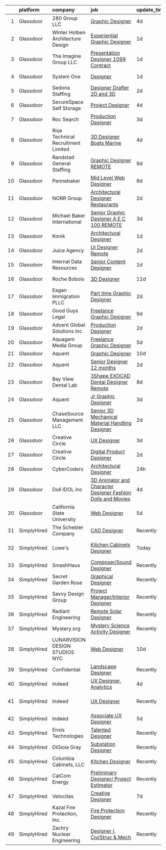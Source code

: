 

|    | platform    | company                             | job                                                                                                                                                                                                                                                                                                                                                                                                                                                                                                                                                                                                                                                                                                                                                                                                                                                                                                                                                                                                                                                                                                                                                                                                                                                                                                                                                                               | update_time   | location                      |
|---:|:------------|:------------------------------------|:----------------------------------------------------------------------------------------------------------------------------------------------------------------------------------------------------------------------------------------------------------------------------------------------------------------------------------------------------------------------------------------------------------------------------------------------------------------------------------------------------------------------------------------------------------------------------------------------------------------------------------------------------------------------------------------------------------------------------------------------------------------------------------------------------------------------------------------------------------------------------------------------------------------------------------------------------------------------------------------------------------------------------------------------------------------------------------------------------------------------------------------------------------------------------------------------------------------------------------------------------------------------------------------------------------------------------------------------------------------------------------|:--------------|:------------------------------|
|  1 | Glassdoor   | 280 Group LLC                       | [Graphic Designer](https://www.glassdoor.com/partner/jobListing.htm?pos=105&ao=1110586&s=58&guid=000001820aef0fd8898a2882330e5ad2&src=GD_JOB_AD&t=SR&vt=w&ea=1&cs=1_6be49345&cb=1658040816061&jobListingId=1008000486432&cpc=AC285F3A3ECA6BB0&jrtk=3-0-1g85eu40qkcmk801-1g85eu41eg2ck800-8e0ca34653e8e05b--6NYlbfkN0A96WIVUs5SSd1e5sdPWOjBiMJz3fk-GTbl_X95fEr7N7_O7gG7yYqATSY5E6jF4LOAu-d1G5vqmQK5-aVG4tOej9c_eEuMuqH8C1GeeNW2KtJSJ31b6MoFFw5KM710vWFGSjvXW7I3OG-OwT4mnPnLIfvWCjlnumDR2ayBGhUSESBLxX0cWl5Bz0cpK3t8G0XFMSshD8f1xshCSFT_GKDkbgjUNvapRAsfNl3wu0_XSHrsFRzciD1Rg5sBAtYw1Jaj5Og2HMFFyAtQIX1T410uNzQnw1U2NWqiCr2CWD-9tlnHPxdaOV-bV4WcLzEBmLXZesC0qKenqlyjUdrB67Ql-pVEG98PTk9jCTshY3hJ6tsZh2TwGCHwEqs299XpUMjIC6-TFhftqLzO8U4hqgtjwRX_fY45bscfas22HHOKUsjWlXBi8yjg9Wx0DTVyies_LUwD8IvOIt8n6jscnsNz4Hn0HMPUJqvfRNO7c6m5QJc8EMtF-uOM)                                                                                                                                                                                                                                                                                                                                                                                                                                                                                                                                       | 4d            | Remote                        |
|  2 | Glassdoor   | Winter Holben Architecture   Design | [Experiential Graphic Designer](https://www.glassdoor.com/partner/jobListing.htm?pos=110&ao=1110586&s=58&guid=000001820aef0fd8898a2882330e5ad2&src=GD_JOB_AD&t=SR&vt=w&ea=1&cs=1_ae4dc1b0&cb=1658040816062&jobListingId=1008007939737&cpc=F4EED0218A761C36&jrtk=3-0-1g85eu40qkcmk801-1g85eu41eg2ck800-7533a7de50abdb8d--6NYlbfkN0D9WMuHyiUFRAVMw1vLb9mgfRMEuOrfRtKWHTw0J5TN7iSKJUY5pXAqhTZVih5QvTBCVu0gudC-AyRxMoVKMBCKILS4UVqwaUvznjP7OZ-xIqYT1P5laE94P7I490BgUA4ShgKyP-N1lvatgl1PBSlcSFxr57yeaBThktCu2K62TgU-b0K39lsgXeVKdPgHe4nkFOGR9DCqVUDGW9PU2WJVKgGV3HGDR_k2yMB0AbGMJ_L52-E0aOnlQOVGUXwVuVJvisWHAv6smlThropqx6Q9HQBIfzSZYP-D7VE60c9rcVRhk7sALLD_5w0EJf8mUHo0vdjBplkTrotPfZyvZQrBZnVxDJ2NN6SCjbkrVLyhVKk9pFMpKKM-pWZSDUI3RMdNQL-iZnVsmWJHt1wMps90IdY6ayLyYDTf-Xm9CmI5OdzndzwNhalYv9T201APIqm58btjqrZX_0Jjv865j_XfptiINshIumhTbo3WkZPgXnHr8XXiKUp75Umnzvq1IBQ%3D)                                                                                                                                                                                                                                                                                                                                                                                                                                                                                                            | 1d            | Kittery, ME                   |
|  3 | Glassdoor   | The Imagine Group  LLC              | [Presentation Designer   1099 Contract](https://www.glassdoor.com/partner/jobListing.htm?pos=127&ao=1136043&s=58&guid=000001820aef0fd8898a2882330e5ad2&src=GD_JOB_AD&t=SR&vt=w&cs=1_50e2ad0f&cb=1658040816067&jobListingId=1008008476674&jrtk=3-0-1g85eu40qkcmk801-1g85eu41eg2ck800-0737340b6d7a1384-)                                                                                                                                                                                                                                                                                                                                                                                                                                                                                                                                                                                                                                                                                                                                                                                                                                                                                                                                                                                                                                                                            | 1d            | Shakopee, MN                  |
|  4 | Glassdoor   | System One                          | [Designer](https://www.glassdoor.com/partner/jobListing.htm?pos=118&ao=1110586&s=58&guid=000001820aef0fd8898a2882330e5ad2&src=GD_JOB_AD&t=SR&vt=w&cs=1_4e43bd81&cb=1658040816064&jobListingId=1008009026649&cpc=0C139D4CAD5A6DB2&jrtk=3-0-1g85eu40qkcmk801-1g85eu41eg2ck800-b14ed12d61d5539b--6NYlbfkN0AXtvPDqDev6liskt-h_3vAUEMM26GmMOlWYCAn-kvNiXycd5WmzglIHi5nf_bG_WvzVqywqQR2CMi6nJe_aiElRkT6R1Q-nbyfjXVMQHu-WD26QuwD4ZnILRyCz8pK7qae2SIbuvoz5j7uk1dSkplD1cxom-4sf7-scrdnIzjDw_JPmURVaJ-NNR8gQU_WfTdsrPLKzcLx7EpggFQxrfufo8dr-F6zAoW-9Hx3Z2I7z5JUPcVxGuMgmWTF_jRW3BjM4iwdp6f13jOUgXN0LhOicc1QMdwmTfKUoyQsuBUAeWtCoptzsc2FjFDerRe_0U8PBACtHec6LblrUBOL-J4ytoqmMo2RVoJuz_cxeSVF8O8Z6tD6BKZlVDx6zssVM4hx0Ka3xApjB_A_fVpOuk7vfr5jRdNIRrVZO7xQJ3QeupVsEyeU6KiVUzvX-xtSD21UUBCxdU4JdyxPnIj3Lg1-4LYH5PW3es1VbBv4BPLPA46jcJOre1whOCnb00gBgIz6m5UIZBHvIBfog7yrvr5hvD-VvRaT0S7tmXEXLIUvOEzGXFNbgpVv)                                                                                                                                                                                                                                                                                                                                                                                                                                                                                    | 1d            | Maplewood, MN                 |
|  5 | Glassdoor   | Sedona Staffing                     | [Designer   Drafter   2D and 3D](https://www.glassdoor.com/partner/jobListing.htm?pos=112&ao=1110586&s=58&guid=000001820aef0fd8898a2882330e5ad2&src=GD_JOB_AD&t=SR&vt=w&cs=1_01470898&cb=1658040816062&jobListingId=1008005916560&cpc=9FE5D8D7282D4400&jrtk=3-0-1g85eu40qkcmk801-1g85eu41eg2ck800-54d020e5bdaa0b7a--6NYlbfkN0CTRLmfzwekP9kdn8MCpub2J-dAlmPPu-YzMlOQ6GyTqK4pYVBM3iZCLV_ZmCSmnvUKPiUWlFsvIT2hr9bjHGwYGRI07z0OPLonYaFTuXWoDlieh5ey4fqFEMk8I93Hj4hFJwb4pWhco9VrIsmgVcqQ-DQFcqvmKccRD7UZ_Wbs1Rc9nQJ6bK0iKWUaSVB32zymiK4kY4o9URuTb6RkaJag3MGzgmgG7JkEZcaJ1k4xK3k9e3bEQvDxt7b1CmpjxlbEcpZQHHHsgZZcRoOr00ixRinNVW2ieouhYgvMcsQfOm5WVneiJO5LflQaU9I1Reuq2n0NyVxsa6EiJfHwpoTtiLqZ9vWe17plEnOf5Wc7olKK-L7iGZqaAkDLoWYJcsC1bTZXyLTX0aYBpvIoOrfHM4IYc5kB3kp4TyDh1ptsHnAIGTJbRSRpon5EoPshjkodNy00jsajWepxwSbuuipMJFZag-UBwjp5zcy-CuneC22bIyutaHgr9xftyHAhxrCaTULst_4eMy4sSL-Z0vtGd5-cdSpibZP1bE4TYlRCX6Xy3ijvVNDdEpLm-LuFuNql90-e9a_62l9H_tFYEWp2)                                                                                                                                                                                                                                                                                                                                                                                                                              | 2d            | Dyersville, IA                |
|  6 | Glassdoor   | SecureSpace Self Storage            | [Project Designer](https://www.glassdoor.com/partner/jobListing.htm?pos=103&ao=1110586&s=58&guid=000001820aef0fd8898a2882330e5ad2&src=GD_JOB_AD&t=SR&vt=w&ea=1&cs=1_1344be11&cb=1658040816061&jobListingId=1008001247349&cpc=7E331B339EFC28D0&jrtk=3-0-1g85eu40qkcmk801-1g85eu41eg2ck800-b4706c3a706b925e--6NYlbfkN0CbSjGqvEM5GUL70PexnlNQ2c1fa7HJH8c8uFYAHz9A48cADa4ZixhnKPp8Q4tPlabky1i0_F5wDPrYgvrRKy9ExwYu9solxeeSTx_-tSpbzGufW3rdtG6AMN79z4TFkfrRoRSHMQCGGY9VNg7FOs0WHFgGIY6pDzSNQOzyw8tpWCYIY526cXi5njCj5cezB5WuvUMLhVKRt3IOcxVKLNIXs8kwquR6Z27mVvWLvw_rli76Hx6l67D9HwIk0UxQPLyWg_rmO15OljDjA4Z676YJAubrgS-V4u3p-bodvvVMZgbObsmwD9Shfo-6Ccs5LLyG45LSP8XNLl10QY1aFHkcJZZGklaHm-fMly4UJ-xr0s3JLOwGOKd60-eIv0y7ozGeNsWZTiD2gDNd-2DjpON83IrPVDCiSQ2v48KHrAJDoF1xc615eMIUp1MQZxU1sshS60zZNxTFt-sV31bfY2bb5Hk5KIv16P8%3D)                                                                                                                                                                                                                                                                                                                                                                                                                                                                                                                                                         | 4d            | Remote                        |
|  7 | Glassdoor   | Roc Search                          | [Production Designer](https://www.glassdoor.com/partner/jobListing.htm?pos=115&ao=1110586&s=58&guid=000001820aef0fd8898a2882330e5ad2&src=GD_JOB_AD&t=SR&vt=w&ea=1&cs=1_7b60c81d&cb=1658040816064&jobListingId=1008002873267&cpc=AC285F3A3ECA6BB0&jrtk=3-0-1g85eu40qkcmk801-1g85eu41eg2ck800-addaca8772c6d40c--6NYlbfkN0CMHfdvImXyhvk82aHanYmk_omNMXOkHedsHncAw9pogZQ8McdVG3ZgtV6D129IFYhfTL7yuxeJosBcH9muJWk9YjK52T1y8O0szOu9vTCKpmDjplYXk-IMpyXv9A-aKX-ksh4eAFC-aE-SiQhh8OCuPLec8bbQAg5TTcVH-hdjBv8d1fndIoosveEmcE8050DNYgo8E6A_D5YyTyeK_EmjM4_pHgPChlwLMkOIZV3R2iZRAjS0c3a-gKDUstPxC6SR1imtWaNHDqUpusIRVxoLh4LeRmGHt6FGtky8EacgnOet0_sqX5riFNqAbmzMk3eKx9bF8r1I41mf50PzHpv51dVrHEDg7qp6KVmnqv8fSkVgTbfECr-TQrfwJF3Ze7STafBo1DbMjgguyAf3G2kll-JDkynLsb0IUyLhe0bzwn1wuVOqL8oiTKTFG-4a_csK8Boj9lyd7vKkGayPywrIsjd3Dj4Vr_Ii8EdDkTfByPcUzpKzs6Sq8paLgdYoeblBmJAH6siV-Q%3D%3D)                                                                                                                                                                                                                                                                                                                                                                                                                                                                                                        | 3d            | Remote                        |
|  8 | Glassdoor   | Rise Technical Recruitment Limited  | [3D Designer  Boats   Marine ](https://www.glassdoor.com/partner/jobListing.htm?pos=114&ao=1110586&s=58&guid=000001820aef0fd8898a2882330e5ad2&src=GD_JOB_AD&t=SR&vt=w&ea=1&cs=1_1e8c814a&cb=1658040816063&jobListingId=1008000115928&cpc=334ABAF5D42DC775&jrtk=3-0-1g85eu40qkcmk801-1g85eu41eg2ck800-cab4beabd3bfd307--6NYlbfkN0BlIR6L0eizDKDqkzeZRfLume_DxC2-xIBuckbPXhGlgbPuGIQFFKUsMXwj8tcMjhGo-rRhYo0sbEYpR3S8NfZcTr5dmVP_6UhPtnnYrh1zUezU6BOKz0Nrc81QrCZp-zW8S3MRe2MxA6WHuBGLeX9jClSyoh4qnk2gvK51ntMxyTURTOIuPHHIbXF4S_0hjyMZTI3p8eVpwM8mqKfCnVZYDxoM60i4tZ2TWqdJt_zQ-k-4U9fuGPuCag0ZRg2spqTEzC0sRA1rbaaSmQjNTNdd9uUBTriflNo8v7SVuHxH3tEpyZEkHHme95aMOstkEsHFe53-1VPf7kPfGsJzSWmalaLvFLWuApD50o7m8hS_9P1fT4E4es2mQzHnO4yydHyAWYdUR-R6DEJtXaI8wpJeKfaQFn8q3rT7KPFvRduHl0ZylHeEp_JN959j5U22jqUN6rMOgxa0E02bEh9-DLhFRATCAgoJe4rVecbsy10A7jNn0ux2ofiLCY2EB5LUd-FXe7drZQkXLWxVjL4lcqXZFvf_i9szZVSH7PBu2Lumyy1S2hJzHZw8Jkywl6bxgX8%3D)                                                                                                                                                                                                                                                                                                                                                                                                                                             | 4d            | Clearwater, FL                |
|  9 | Glassdoor   | Randstad General Staffing           | [Graphic Designer   REMOTE](https://www.glassdoor.com/partner/jobListing.htm?pos=113&ao=1110586&s=58&guid=000001820aef0fd8898a2882330e5ad2&src=GD_JOB_AD&t=SR&vt=w&ea=1&cs=1_9a7bef98&cb=1658040816063&jobListingId=1007990726948&cpc=8795CF9063CD573D&jrtk=3-0-1g85eu40qkcmk801-1g85eu41eg2ck800-4705afaf81c910a4--6NYlbfkN0BP0SNj5t90jkfF5SbRhYc-YYyKnIlIACqwosTKYtJiUOPFcGVraBBNH3PqNVaKMlOuVmRJWKrrq4EM2jRhWlKfZxM8eXEywoHlN3U-M2UVWO94To79VdvpioeFj0KoewcVhePBU7vspZEM1G4UbOHc7zykI3Y0lskQjYjoXHr1-1fzniQvjeCbocNWq5LjqS4tY1aN67o-OQmgZYHPNXoHXsloNWZEacIzCKR3ET4T5epVnh4kXjvcu_MNL3FU15HfS1Qt-ULBM1frtmTGW8GjOD2Fu4Bd1dnl0y4gybXptM59Yn6QmCfpOwqPiUgTyL1GieCdT9Gy4tO5tbsoL99VxMsc1FG5XTd0oaraFb58vHtbYqxroBGBJN6xqs3HqYqghZKFYVaIl9BNgm_f1SDaWFBb2zB5sVMywOl_5SKf876p7PSt7yRHVCf7L5Gj6lnCRwlBb7yOgc5TnwLcVKDtnkcRbDiqHgN7QUslEFx9SsHYUtztt2BMolj5cAV5ShCuHAmWmuh9K1z-_v8Ys_pFEKBd8kGqB3n7_C07yEY8bNBi71zQYu5e0IBBbi6X2gnbg3jiyApyCg1rIWfnOLkysbQs_rHHdi78x7-6AYbCQruE9CgIwx5dWUy5BoxFlksIaT10Qp7o3ScoNxuHHSoA)                                                                                                                                                                                                                                                                                                                                                              | 9d            | Remote                        |
| 10 | Glassdoor   | Pennebaker                          | [Mid Level Web Designer](https://www.glassdoor.com/partner/jobListing.htm?pos=111&ao=1110586&s=58&guid=000001820aef0fd8898a2882330e5ad2&src=GD_JOB_AD&t=SR&vt=w&ea=1&cs=1_5df5e69e&cb=1658040816062&jobListingId=1007992914380&cpc=F41FEAB56D215062&jrtk=3-0-1g85eu40qkcmk801-1g85eu41eg2ck800-09f7b357db24a266--6NYlbfkN0BqUN6ztqptJ5eG394UO-ZfSRZGZkbpPm3u73UixmBvBI1Y1JxWCCSi4WD6T2NB-2gugfCPeo8ZQOUqAEtz66ZCnIC6U5F0XJKr1Jox5VrclONP9b6iMFBTOy58yKslxi4PmsPGdNOFX2yyjFl7ZGxSjiZNk-UbmLbgopj7iYK_0fPO0KhQH2T9X9_seLYZZxQrzYfzNOU1p2WJsomBjuk0sElOyCxlIF_8eIp30of4wWG8LVDZYphozWJld0Sgj2I2RTPQfm8g22ZDcRww7E12SHRyUIq59pmlxs7BxrMb3cFOmsH__IDZzPwfX8gx4hzw-JSww-joyfqy-qkOSVOGZa6YTWoV1P9v9ulkmLR77jmeohNhBOp8IpnvdKXylaxDiXZqMdxaqLuBaA3H5x3MQWMHFL09G08Refe7oxsA1lG7cUCo6M88tncmoeINUydmEuuk5v7WcnH3zBdqYnvgiy_8IoSUhVwQREzZqMnjQqME2UrCysJN)                                                                                                                                                                                                                                                                                                                                                                                                                                                                                                                                 | 8d            | Remote                        |
| 11 | Glassdoor   | NORR Group                          | [Architectural Designer  Restaurants](https://www.glassdoor.com/partner/jobListing.htm?pos=128&ao=1136043&s=58&guid=000001820aef0fd8898a2882330e5ad2&src=GD_JOB_AD&t=SR&vt=w&cs=1_c969b3fb&cb=1658040816067&jobListingId=1008005985580&jrtk=3-0-1g85eu40qkcmk801-1g85eu41eg2ck800-a6b25d5f2f67e1da-)                                                                                                                                                                                                                                                                                                                                                                                                                                                                                                                                                                                                                                                                                                                                                                                                                                                                                                                                                                                                                                                                              | 2d            | Sacramento, CA                |
| 12 | Glassdoor   | Michael Baker International         | [Senior Graphic Designer   A E C   100  REMOTE](https://www.glassdoor.com/partner/jobListing.htm?pos=106&ao=1110586&s=58&guid=000001820aef0fd8898a2882330e5ad2&src=GD_JOB_AD&t=SR&vt=w&cs=1_3476d486&cb=1658040816061&jobListingId=1008003647290&cpc=42BEC95245890617&jrtk=3-0-1g85eu40qkcmk801-1g85eu41eg2ck800-fe1c8db2364e4908--6NYlbfkN0Bw6-PCJRpRXGAWvRKjRGO12LLkIPLF8Mel29qcmNmjc051Zg1Fu4MVlztxQQQgvSO0mu882ydATROMRq3nK6p594UDNxCN2h3MVWR62BZ1eKVqsk8te5xY6a_fqJprPSnWNCe80mmwmlxLAE5fLxpkG5L1f4qFXUWS4f86M4Q0ppngv7HD5Gst7BJL6zZkGmyrJ5FB-8-0auEcSQ9a4VotDSLz8oEKzYEQAn_utDlS3kYZImom6bSDLGRa4lxUztRykyIOfIqg2jBnoHMoHz22ksZxU-jRfZjbdMoj1gNgc2h1uJryp42IW4wS3q3m6izYW4ncvw4vcdtz1hbj3aXWoNqIkWpXtJF9pg7ja1VUC3dUDFex7Q6T20MtCmgt85nLdztNpoVv0jGvjr0uslqq4es3KCKcuXaSJOrRwENmOHi57bR2BhfmYaARqIUkV_gHrhIVWGUy3xuijR8lvh68bjq-oz3PFUTrHiKl88UD5veRkU-ezTj7P8iGS_PSKb1ooFWZs_XMZ84-Ad7nnCHU)                                                                                                                                                                                                                                                                                                                                                                                                                                                                               | 3d            | Los Angeles, CA               |
| 13 | Glassdoor   | Konik                               | [Architectural Designer](https://www.glassdoor.com/partner/jobListing.htm?pos=124&ao=1110586&s=58&guid=000001820aef0fd8898a2882330e5ad2&src=GD_JOB_AD&t=SR&vt=w&ea=1&cs=1_25ff4304&cb=1658040816066&jobListingId=1008008236120&cpc=2CAED5C921A5F994&jrtk=3-0-1g85eu40qkcmk801-1g85eu41eg2ck800-a173e67e03800514--6NYlbfkN0CtRfEJbO62b4JqOzanzcWMJBR1JzRWelxfWGz6I4RrBA55rxasR6fCzVkfnnB0sQ4l_9azD0Cg6drEav0fsKTeM61WR8X19fLgF31U4zLNCl_z3v7ByEs9sHhLNd8m5vrb3LKm352sV1Nw522YOJFFneQVOYZojrnNkSkE_9PxdHmvPPUUHUnzv8GpYvqFT-DBw8Auc5TzMLoOzloRZ0AwFgqdqzcv53R7syEwLxddWsrlK218T1PUlpEMpeUErJSLRxV4d-UbU2jS-iaYlki6Sqd3c60GzaWfs1qgbft4OSoYw04S2NuES9y5SjBYOlchsRq2GtRCzgv8R34XKD_9AGgaeip-lsT-eW746i_PnZb53lOtS3GK1CJwJHV-7Wfze_9l319ouBnc9xK0jjEV_99p38PtjPLv6SgZ2B-QcRYIgPfwXJY53PfrSKAV02aJy7N5ZNkyyZNgEle82RMznoWECmLUi1O-3Kmfnx9GK16Erc3sV0U2YqUJ4_OwHGxKWmBkWw_-YA%3D%3D)                                                                                                                                                                                                                                                                                                                                                                                                                                                                                                     | 1d            | North Dakota                  |
| 14 | Glassdoor   | Juice Agency                        | [UI Designer  Remote ](https://www.glassdoor.com/partner/jobListing.htm?pos=107&ao=1110586&s=58&guid=000001820aef0fd8898a2882330e5ad2&src=GD_JOB_AD&t=SR&vt=w&ea=1&cs=1_4f085b46&cb=1658040816061&jobListingId=1008005349559&cpc=DE56C24FF6DEC286&jrtk=3-0-1g85eu40qkcmk801-1g85eu41eg2ck800-7fe4c4bc096c8068--6NYlbfkN0ACTeRvGRFS6hadW-07x_K1RnsIE8OdH4tufuZ5eRAiXj0gAa_UNCxgUomd7BU8vAqE3YvcpxGmIkIAVpJw762BlOz7dzh12BOEKotEZ373OAHCaCXDWB_D7m_wl8O5Qj99nng_9-Gu7e806nxAFOalAADCn86xR_7rm7xjbnTk_ldX-ZZVRv8JudgOoVD4KvyUpCeHcRWOfCYHC7_cE3BkoDlm6NhLFXiy-lwGYrdsdPk1hEpl01mo7y6pP3BK2HJn7xGPBbwbdgZet-tRmi_DiP4EB0m-6hczKibcD8cqz_EvnG68kgRerMlbhrjjKobnEhQeELEn1fBIe6e_gqAxiG_91kjPg1od-FqlvgpqrI2IfascWuZsNulj2CMB9V9PbcRPJhQgkMImFcDZKo3kBByCo3i8PZU7K0fu0Ki4KuQXq8gRmyYu_DL2ueuYC8zal8aAAsIVCVcBpHqtZKpxE3fn95ylMBOWL5bqY7SnHlbp8bSAk8T7)                                                                                                                                                                                                                                                                                                                                                                                                                                                                                                                                   | 2d            | Orlando, FL                   |
| 15 | Glassdoor   | Internal Data Resources             | [Senior Content Designer](https://www.glassdoor.com/partner/jobListing.htm?pos=117&ao=1110586&s=58&guid=000001820aef0fd8898a2882330e5ad2&src=GD_JOB_AD&t=SR&vt=w&ea=1&cs=1_a9ffd0e8&cb=1658040816065&jobListingId=1008008036128&cpc=FAE5E775D180B2FB&jrtk=3-0-1g85eu40qkcmk801-1g85eu41eg2ck800-c5a1b39f7bf884f0--6NYlbfkN0D-IIHpRgNhhiguU_t6VlqfhfFf3-SclHiEW6RanCpGL0AEnsnTmiX299MBfDVxpfogOW2NHd6kzMnAvngkSddVr2fvDBryb0zRb98N1F6fbRcEjcDkmoskIqMdf0zBUXZiUAgkR4g1JSHgUtFUQSGKTgTDEAEJiNQL3aRVm_URgPkn1T33Iyq693YM8fq-ikoACoKv6m7dAs2iVjb6EVdGvzBU7kAg68s_ACLWdUbPBeJasNCe-n1JpW8N1rCsrPWvQHsovSxt3sDyfqaWgWMKUkYY1i4U96wEtFbm5oK0-cnoEk0M7e_pnQk-nEhcAX1DUB0mVshBPVmNNQ-khTcspeHEz42ePMg4CPJf7rVQc7WwodGPzqGLCpiB7a8toLJcMeGxkJ3mGxKoH0ANBBl36VbBBJZvTOJlovE0GSPC2oe8DcWKDbvXvhHViPbeh3uygxl9Xq9xnlMIqKa2L9hMjPe8kTHJ5XC6AfklmYBNJWZLyVc9YPjo4zz8mHFsTLpSBlieS1yO2g%3D%3D)                                                                                                                                                                                                                                                                                                                                                                                                                                                                                                    | 1d            | Remote                        |
| 16 | Glassdoor   | Roche Bobois                        | [3D Designer](https://www.glassdoor.com/partner/jobListing.htm?pos=101&ao=1110586&s=58&guid=000001820aef0fd8898a2882330e5ad2&src=GD_JOB_AD&t=SR&vt=w&ea=1&cs=1_8f38c529&cb=1658040816060&jobListingId=1007985102226&cpc=020BE1DDE5A95971&jrtk=3-0-1g85eu40qkcmk801-1g85eu41eg2ck800-a7e40237fe4911eb--6NYlbfkN0BKk0BP73Edisr-wZ1rS4C1GbKnMOsvdEpjijXua_ZIvpX6JMcHyAsS3aosAQ4Kn8C_f6La2-1lbXAH81Op75Fbx73mbs5NfVlTi-gWx6V0YypcHZt8lr8YANXhHvPV1-OZdgkmJMsw9-Tue92vm-fKV39_dYts0q7QahmlcD2gWoufQp8qqYnidNMqYIY8HJt6A-w8kmkK60FwGdQnn3mKOCCwViInhMVQD3VcLIIBP1JiUMWbbbA0Ke28gf5obYGPkYl4ELty0-PK3gphhoUhmKtF_J3PScY_veh3X5_n6L3Luc2jpjEmn3NKWAfH5yidxaiX6NbyoBptB-FNLjyt_Jvq7fG4_DAPMeXg00K1FizCH572SlB69Y5PndjtW_DTtnweRasY5M8oD7P2Yb-tEXObeYkuHsNt-gO_0Bf9OJacZQXAQaWYYxd8qGaIzcaHISrZCSD9B3XGopT3DB8H7-erVA9hpoV-GyaCxD53mkxeUywEEXzc)                                                                                                                                                                                                                                                                                                                                                                                                                                                                                                                                            | 11d           | Long Island City, NY          |
| 17 | Glassdoor   | Eagan Immigration PLLC              | [Part time Graphic Designer](https://www.glassdoor.com/partner/jobListing.htm?pos=109&ao=1110586&s=58&guid=000001820aef0fd8898a2882330e5ad2&src=GD_JOB_AD&t=SR&vt=w&ea=1&cs=1_adf24792&cb=1658040816062&jobListingId=1008005576653&cpc=AC285F3A3ECA6BB0&jrtk=3-0-1g85eu40qkcmk801-1g85eu41eg2ck800-ffb64c6432a15975--6NYlbfkN0Buln86G4cHs0EC-FAsLh6IU2Ro-7FSZk9LVJ1OxKyEEs35VxL3d-j6TnaBeQMVpG6KOB0XooWEK2BCHlfLITqaT1CI0B00RRy1M_J4Bq4Qy8geNw0oJT1vI7nlt1nIh_2_foYNpRNpyv2j1tEvO_TQKcxZO28Jg0kp_Gflnw7NRdoDpy0-ierb1ZJb0dqSp8jZyz76rUBpsOGAx1romuTEuboDVtn8xIVjiZo_jUjipCL3WGDSMIqdcCB03ykQ0bnVRzub8-4PrPCkiroksnmQLrJmBTRsxTsYfdatgBmJTGp_X4cXXR3jgSjaO_ZdQCIgQbO69D8MHu2xNPdde7AOEtpzJetqG0EMQBz3QTHNAd1w6H601y1wQ8qiqARcRQJkaP4wqtYMUJDDuHDvNNeRVLYMiZCx9q4rncdMMH7nwHXKJCIpm9M7I3qSf4nW2pEWC8Cv5Jc97GuZPMOW4ZBhgBwng7YvCKN9lOy58srw-0JzuhNlevJo1RJKaAZjChk%3D)                                                                                                                                                                                                                                                                                                                                                                                                                                                                                                               | 2d            | Remote                        |
| 18 | Glassdoor   | Good Guys Legal                     | [Freelance Graphic Designer](https://www.glassdoor.com/partner/jobListing.htm?pos=130&ao=1136043&s=58&guid=000001820aef0fd8898a2882330e5ad2&src=GD_JOB_AD&t=SR&vt=w&ea=1&cs=1_7fd7a8ac&cb=1658040816068&jobListingId=1007990589634&jrtk=3-0-1g85eu40qkcmk801-1g85eu41eg2ck800-8d7250e8167ebbb4-)                                                                                                                                                                                                                                                                                                                                                                                                                                                                                                                                                                                                                                                                                                                                                                                                                                                                                                                                                                                                                                                                                  | 9d            | Remote                        |
| 19 | Glassdoor   | Advent Global Solutions  Inc        | [Production Designer](https://www.glassdoor.com/partner/jobListing.htm?pos=102&ao=1110586&s=58&guid=000001820aef0fd8898a2882330e5ad2&src=GD_JOB_AD&t=SR&vt=w&ea=1&cs=1_88924b29&cb=1658040816061&jobListingId=1008006055441&cpc=AC285F3A3ECA6BB0&jrtk=3-0-1g85eu40qkcmk801-1g85eu41eg2ck800-61901665e7fa4d7c--6NYlbfkN0DIpdLJUpemWGeGK9aGkL8A97q7wooQJ2aAkTmG5zU8UI_WTracIWZHwrSN7ZMSmN6edLzs65ZGUUGmA5MQP4FEfG2vUYmBYXg1-9TaUFVVQvAxyCY1f3YU7tUtaLgSaxUeP4svd2V2Vnzm9jPH-oRcWZXd0wLP5S2KJ_ur2UV4PabBSgtGwrzVfDSm0S4A6ono5dgvLG9630_xPlkncBkkC-ncCqgS0nJGdO29cTuDLGxSJIA0sg2IyQykhZZn2mtxcqkp5ZjZ2l_GrkjLg7IH32k3aQJMGgrm-XxjfUQFneYC-_E4oe499Z1ymSkPh6CZc4Ee_6vLGs41Dzq2-PE_lCIIFdupnhvrHSx_Z94c7YE7sxZ90u1QGeAnvY2VspdopH_d7OBIDCT6Rvbi0hNNt3HTgxCvv2X16cguqO-TIXOEhPC-AAtAS9o7XLNaXvKnLz4A66Q3Hx1PhwlRQCD8rgf07XfWC-zM2OLbW-y81Rg1JfGVSj_-s0CpvrNK4j0%3D)                                                                                                                                                                                                                                                                                                                                                                                                                                                                                                                      | 2d            | Austin, TX                    |
| 20 | Glassdoor   | Aquagem Media Group                 | [Freelance Graphic Designer](https://www.glassdoor.com/partner/jobListing.htm?pos=108&ao=1110586&s=58&guid=000001820aef0fd8898a2882330e5ad2&src=GD_JOB_AD&t=SR&vt=w&ea=1&cs=1_0822cb66&cb=1658040816062&jobListingId=1007997764191&cpc=8795CF9063CD573D&jrtk=3-0-1g85eu40qkcmk801-1g85eu41eg2ck800-4d2ebfee1366db9c--6NYlbfkN0B77_YC1ejH0LARr0gp97391Yy-TxGeqGyDyozsWtoFq9ZzXKVwNAMSh-0H-d8B6y-JMNg478dgS_EFxLQkcC0AR7XcPLpj2GLpx5-vSU0lZW1E1EjVYHQ7_aX-_DxG2gjY-MmmjSMVqG21zx0Or1c9fsnWdtnAVM0BvkcaXuyhDiOkSGcRDg_6oGk-XpsOGOJHRJNb75tS9s1litVsPPOGa-7W1rZdQTIf7RqX5dR-D1HPfP2neirFDirjU_YxAxydXMPeHruOIH_D3vBgAkU2k3T9YUWvWfCpled19-HXU63274O6ohMdvZ2wHRUSPG_TQBWvm6-dz4b_s7SjaVAA5N0GBKVJVJZP8XFHYL0dR5JERMuQ3QDG29e0Ef2zRtZIz7obFhfNprwhLyfm3BKaNGdLeHF9Cb_-y_8aJ7TZOnceYEIbbm2NdgACXYySPed4d7sd27LaWK7RNQhncpWfvDWHl8cB4gPjXGZQv0-Of6MmZiPb9W4A70GlbnTLm_s%3D)                                                                                                                                                                                                                                                                                                                                                                                                                                                                                                               | 5d            | Remote                        |
| 21 | Glassdoor   | Aquent                              | [Graphic Designer](https://www.glassdoor.com/partner/jobListing.htm?pos=121&ao=1110586&s=58&guid=000001820aef0fd8898a2882330e5ad2&src=GD_JOB_AD&t=SR&vt=w&cs=1_1b16d246&cb=1658040816065&jobListingId=1007988996665&cpc=B076152010A3B66C&jrtk=3-0-1g85eu40qkcmk801-1g85eu41eg2ck800-d52aca7df62de0a8--6NYlbfkN0DMrcEu7yrtATojKJA7cEzGQ3FdRGWLh0CZQInL4ECGI9gD0Wolx9R2v-Aex0-GK042anucAX0UHAFAOZzfrb71RaUo5kU5NRbNy-NsEMl1LCrzajUtzA10UAE84u9e-MwLM1_TYh0_bh1m7rzdxuUI1PJE0uGSyUy0yJb0OhvDacWhaYNAZmZkRvyVt-rY0PjfyQSjDX2-y0r3QcdqEqXstZiyvDKNkebwPnEqNcKftC_HAo35UAQNIM3m4A6ymJ-g0PS5mgNLc41fRUCh8x4oQf204U0vQSveCxe5LQywR8fpjTKi5q597ugf5mDUCSHZyi3iUwKSCM1VAjMKsmlQhjEfW6DROG6PklZVvWhZp050Ri0_hjQJH6D82kqklTtDTxdWtgR1n3wPxqKzQqktOw2p6Dp1P1ISmQNe9_8bGwEbezShyPtiqyn3WfJW2XP-jYsaKyUPsA%3D%3D)                                                                                                                                                                                                                                                                                                                                                                                                                                                                                                                                                                                | 10d           | Atlanta, GA                   |
| 22 | Glassdoor   | Aquent                              | [Senior Designer  12 months ](https://www.glassdoor.com/partner/jobListing.htm?pos=116&ao=1110586&s=58&guid=000001820aef0fd8898a2882330e5ad2&src=GD_JOB_AD&t=SR&vt=w&cs=1_79578bb0&cb=1658040816063&jobListingId=1008006434606&cpc=6FC5BA77C9A4CD78&jrtk=3-0-1g85eu40qkcmk801-1g85eu41eg2ck800-73895f838e252203--6NYlbfkN0DMrcEu7yrtATojKJA7cEzGQ3FdRGWLh0CZQInL4ECGI9gD0Wolx9R2EDT7B77c2cQEUGPDUSTbu6ie_9Id8KnFr0yOJl-PMCdJ6V3ZtS83yxlVyJSD4qR8AFC7rocWiVVwuAl3eJ7O7LkNgGo3O-TVNNaZQCpxHPy6W6QpMmUjjG2gwBl-LpoDXOK3fuXwa9nf0mXydZyrrsRxC5Uz9iTWHURDCz5LfKYqlMZURlwN4h57XOpzU3qd_k5LeY_jiY1laH93Q_EOIAqiXJAY3jF410FO2QOaObJ727yMdth4nwXWAQMJ_TZ76fxHIYa7bH1eYbJSCop1egJxGwmI9MG7UpUkVivwQRrnJf9bNkG3GkXc6Emu7NJgWrBHLbITkIwm1VYm7w59q1Jt_CjrkY41s3dk3HuAHZLM7xrpDXHgWAB3q_DLJtlL9UY07dIY_dKlsOems0OvBw%3D%3D)                                                                                                                                                                                                                                                                                                                                                                                                                                                                                                                                                                     | 2d            | Remote                        |
| 23 | Glassdoor   | Bay View Dental Lab                 | [3Shape   EXOCAD Dental Designer  Remote ](https://www.glassdoor.com/partner/jobListing.htm?pos=104&ao=1110586&s=58&guid=000001820aef0fd8898a2882330e5ad2&src=GD_JOB_AD&t=SR&vt=w&ea=1&cs=1_f75f33c7&cb=1658040816061&jobListingId=1007993383080&cpc=C63BD00756FD6F58&jrtk=3-0-1g85eu40qkcmk801-1g85eu41eg2ck800-4d0a507958eeb288--6NYlbfkN0CN_heEKBmx6uVNBP5N0m0cq0wPpJs0SQ3UE-M_i9XXXma_1vFFUlC-lltITiyLQhrVQU8-emd6XCN5FfF4--3kAp1Y9sI7c7AfGN7MKu2QejEUi_0pSW1hIsx6dsZVRLn_n0Q_G5fyBY6dVNXPMpy7cp_SKf5-4XHI4SsM1oRGUTQjKLxCQBpfqgYzxKNMSQXWznE9JAt5l2iHnYm6WI-CAFV7FN-jCmpIhUHzmatgMFBG4TngnGUdznjBiSce3Es5LA9i1lqNYJGT54Iy9tgngEJw1rDgRRRI1svSMdAaPJ-smolVuP0KR8JQKRMy0K3stjh23RTy6sKERUbPOQZ6j-iL-xCDV_mX-bDQetObz2nPUPxWfXcMC2cH-GdGiJ2GOlm2DKd9pNMkBAZGAzELxltvtebv6JQAxk3x3_Z5qSJMHTnp02hi9Jz9Y-r4zI-yBAE4mQLIDjv955lzePyP6bTfWk41jwQllX3kHRK9Ltc9IKVREY-X_ssQHIy3z6GhnjXxLhxcA60-SlqPBQIT)                                                                                                                                                                                                                                                                                                                                                                                                                                                                               | 8d            | Remote                        |
| 24 | Glassdoor   | Aquent                              | [Jr  Graphic Designer](https://www.glassdoor.com/partner/jobListing.htm?pos=120&ao=1110586&s=58&guid=000001820aef0fd8898a2882330e5ad2&src=GD_JOB_AD&t=SR&vt=w&cs=1_b2d4da64&cb=1658040816065&jobListingId=1008003545858&cpc=A65DF3A704A48F9B&jrtk=3-0-1g85eu40qkcmk801-1g85eu41eg2ck800-7c58a0a5956f9fb1--6NYlbfkN0DMrcEu7yrtATojKJA7cEzGQ3FdRGWLh0CZQInL4ECGI9gD0Wolx9R2v-Aex0-GK04yPt-upQdo0cKldWiGhUvmZAIuevY5kdmVCKwBAolq96kWulbjQeAT9Y3fnlzHfRH784kwzdZj8A0fKRc4KRD4lYQL6Baic2ADNSBUnvwxELqAfmCIr6F1iDgCaK5NmNF9uozM6F-GxUjjcMxDF1Q0vihl794iGfeNi_rMfLM7-vIyMg4u37BfSLIxLRhZe67WKiPWiF-ap-OgCOXkoDAGWkbA5mulxyfwFklc_yRrEQDabVMozCZOfhlLDGO3lxYudssUYee6Ml_AVty06ov8AGGbD_b3kkfagyVd7GJ_-CRHt5RV9oAMn00e5LqnZEmZGYOpJ0oWpHl9eSGgmghOLuy7HbKSsorfNbR3UPZWeqs7QgqnzBCQ85qElqDaU7jXCnUZh_t5vg%3D%3D)                                                                                                                                                                                                                                                                                                                                                                                                                                                                                                                                                                            | 3d            | Carlsbad, CA                  |
| 25 | Glassdoor   | ChaseSource Management LLC          | [Senior 3D Mechanical Material Handling Designer](https://www.glassdoor.com/partner/jobListing.htm?pos=125&ao=1136043&s=58&guid=000001820aef0fd8898a2882330e5ad2&src=GD_JOB_AD&t=SR&vt=w&ea=1&cs=1_6d54689e&cb=1658040816066&jobListingId=1008006158411&jrtk=3-0-1g85eu40qkcmk801-1g85eu41eg2ck800-446b184cd096ee5c-)                                                                                                                                                                                                                                                                                                                                                                                                                                                                                                                                                                                                                                                                                                                                                                                                                                                                                                                                                                                                                                                             | 2d            | Remote                        |
| 26 | Glassdoor   | Creative Circle                     | [UX Designer](https://www.glassdoor.com/partner/jobListing.htm?pos=119&ao=1110586&s=58&guid=000001820aef0fd8898a2882330e5ad2&src=GD_JOB_AD&t=SR&vt=w&cs=1_0baeec10&cb=1658040816064&jobListingId=1008002398582&cpc=6FC5BA77C9A4CD78&jrtk=3-0-1g85eu40qkcmk801-1g85eu41eg2ck800-45ffa038fe01b75c--6NYlbfkN0BPwlZa85gbT4Q3XYQoU_uQn0Qmw9zd_9UNfmcwtqAVud1yvyq1Z4UAlx1bxhDUi3LcJ97tdGRNMkcSgYo5bTSfVY3ayyvLl9tTbGzlUTO2DBH1tV5OadITi9ifBl_GXRGZzQpeCbHhvFi-DOrYx8lNt3V_mbeXTLylhZuDc_aVLyIri1_IC0u1d9uVxrN7wrGUrj2uwGN6uAN8aRGuT6C1dsTot_D8F3z48mGzl7EeY9FRYwkR1d_bxT2zzn0qsFGJrQN6pdraGA845kc0IERa7YEvLvInpBk4CxmjOU03MM6GgfXJHPEnt1DHw6xDsbl3bu_LzncUOplD3mPRVOXv6_BrxsdIih0eVN9irJhE-BqaQzOeCRdMusDKSGeMFiR-1vz-iV8afkpIfCvk2x-cGjXeVG_M6RWJeJ5uFEnOXAW8zZFcmsTr5gs1LozuV9fx97u0abhjq70U209CNn0lA8kj9zzXhXaQrVdxGcx06JtRvHaDh8zPEhwvNch96Whdv9u7Dr5Rtg%3D%3D)                                                                                                                                                                                                                                                                                                                                                                                                                                                                                                                     | 3d            | Atlanta, GA                   |
| 27 | Glassdoor   | Creative Circle                     | [Digital Product Designer](https://www.glassdoor.com/partner/jobListing.htm?pos=123&ao=1110586&s=58&guid=000001820aef0fd8898a2882330e5ad2&src=GD_JOB_AD&t=SR&vt=w&cs=1_c879efa7&cb=1658040816066&jobListingId=1008005241044&cpc=6FC5BA77C9A4CD78&jrtk=3-0-1g85eu40qkcmk801-1g85eu41eg2ck800-fde372aa508be703--6NYlbfkN0BPwlZa85gbT4Q3XYQoU_uQn0Qmw9zd_9UNfmcwtqAVud1yvyq1Z4UAlx1bxhDUi3KBQpObBeruR-PuFyv2wp_gYMWOSKW04wqlcECNghEnBEFS3QfeaK5Ap5kXAx6TxVJaOy-TL26iJUeaUX9znKe1cT19wR8eUHyzCb_VX8Wy_oc8es_XnnN93e05oubc49qPqyGMjQdirkJXcP3hIzwIAiLD6Bl-EvYI3wUI0d4OeR_rs3PlD2le-9L2pJB6VORxWmYN4Pnrko0e1Z2Honn9tS4H2wejIJe8vYsVPKis6K4gfZQiyS2KgrqDDO8FPQnIl31sw5YMq5XQOA_9zrSGxiX2HTLxZOnfGSzgvouqEjKgMcwrlp0_eLkhQlIRCF1R1LdAVVcBQoMo-3o_i3YllaMn3dGP78fgZ7FwUSsfHKoEzhHN368MMHU2377fmWOjXMiHRdk9BcmcrQ9d6JJOGlqlEXwyYil9u4MX7gQJ4VVzhTkicZ_DuShiIGhh86j2fCW5Vrch9A%3D%3D)                                                                                                                                                                                                                                                                                                                                                                                                                                                                                                        | 2d            | Raleigh, NC                   |
| 28 | Glassdoor   | CyberCoders                         | [Architectural Designer](https://www.glassdoor.com/partner/jobListing.htm?pos=122&ao=1110586&s=58&guid=000001820aef0fd8898a2882330e5ad2&src=GD_JOB_AD&t=SR&vt=w&ea=1&cs=1_1334686a&cb=1658040816066&jobListingId=1008009978102&cpc=47CFDC01B3F81FAC&jrtk=3-0-1g85eu40qkcmk801-1g85eu41eg2ck800-b2e5d4b45b1d9ed2--6NYlbfkN0CpFJQzrgRR8WqXWK1qKKEqALWJw739KlKqr2H-MSI4eoBlI4EFrmor2FYZMP3muM2LEwq3Xynu75x4PrVJg21LJe-p-CHeSLZPZXU8bC0AEAVb02xhpvSSVMypPEp2Xk9iDUBx0ZNTNG3Uqk_M3dZ4wqrdMVDA699pn4pq79fadcJFs9Keu7UJB4le1iYuNS5db6oGowRaMmrF84WOST7cL3yscZZAgZJDQBh9XneeQ_6u0O5WUoczS77RG2t4_SigF8a4rXrj9emDZDVHwNnUvNx6znUl5O8cygXuT8T-dCS2_Vlyii28HDTxpAmG_GOj4q12QERzMZdxM-Tl6GUGcANrvZ7apsxN0-lvoPEMmcs3dbMra40owRDaU7On-yf0dHoaY-LkMY7kfgdmfirGu_qEL8Cjl99MZCgh8LjNNWhraLgVmp2MzIxs3MTcfq5I3a8BC1fDY9zsjxrNllrl0ZA6vy85BhOq_TBwUVCqiE8ik1MpM-VL2C6zPS_Y0oXQgTZaYlecabhutkY-gRtODMns2HtV2yTrgp72NOG6PD3fhmS0cqYXXxC2iqdoMww3P4QeuV2Pp4GzShN1bFeYLjI_qJg-C_ug-DY-x7hSG63bGm9J7hRqdrRWYrso-W3nRhlzpLT9fJyZVtv7auc-56lV19ipxAyq-m9TwTVFZ-2R_JT2nhaWd_ziygUk1pG_zmt8mUsx5jc-08HJrtV36fL9YuuvCxW8qUZfSH5aQJTq6-3NDNIkVqMD5Se9Tn7zdGG2aHrHE_7INDC1kTWHu9BeKmwPtRAAzRdB70_W-GYSOOsKo2s9Aj-8XNdmWslnt2vaTO_Vu1JGSChdUc-tkIVajLLiSVpbrUQpT8LKg_dH3jVr13MMmXq2BatmKtVCKqf8BlHCBY_r0oJ2UM_Bu2FM-fIPFbWSYM_CbsRIfhxjaEuN-IYu0eng_EXawdF8DeuXnCi5rQ7H-hA8PhgqP95PTCDFIFuLrtoneDvEH-ST7eqY8aX2) | 24h           | Boston, MA                    |
| 29 | Glassdoor   | Doll IDOL Inc                       | [3D Animator and Character Designer   Fashion Dolls and Movies](https://www.glassdoor.com/partner/jobListing.htm?pos=126&ao=1136043&s=58&guid=000001820aef0fd8898a2882330e5ad2&src=GD_JOB_AD&t=SR&vt=w&ea=1&cs=1_60f6b969&cb=1658040816067&jobListingId=1008000050419&jrtk=3-0-1g85eu40qkcmk801-1g85eu41eg2ck800-692803b7bef0db82-)                                                                                                                                                                                                                                                                                                                                                                                                                                                                                                                                                                                                                                                                                                                                                                                                                                                                                                                                                                                                                                               | 4d            | Remote                        |
| 30 | Glassdoor   | California State University         | [Web Designer](https://www.glassdoor.com/partner/jobListing.htm?pos=129&ao=1136043&s=58&guid=000001820aef0fd8898a2882330e5ad2&src=GD_JOB_AD&t=SR&vt=w&cs=1_2157d511&cb=1658040816067&jobListingId=1007998160352&jrtk=3-0-1g85eu40qkcmk801-1g85eu41eg2ck800-667cf0addabb1ea6-)                                                                                                                                                                                                                                                                                                                                                                                                                                                                                                                                                                                                                                                                                                                                                                                                                                                                                                                                                                                                                                                                                                     | 5d            | San Diego, CA                 |
| 31 | SimplyHired | The Schebler Company                | [CAD Designer](https://www.simplyhired.com/job/bZ0c8zgZ1BdXsHEuHkikWfgNOPP-3A9HsvBwvOfDqMnT5A0t-tn9Tw?q=3d+designer)                                                                                                                                                                                                                                                                                                                                                                                                                                                                                                                                                                                                                                                                                                                                                                                                                                                                                                                                                                                                                                                                                                                                                                                                                                                              | Recently      | Bettendorf, IA                |
| 32 | SimplyHired | Lowe's                              | [Kitchen Cabinets Designer](https://www.simplyhired.com/job/vmH56eS636tKS9lfE5T0VmGBPR0L8NfmxbCrK782MEC72rHOUM_uRQ?q=3d+designer)                                                                                                                                                                                                                                                                                                                                                                                                                                                                                                                                                                                                                                                                                                                                                                                                                                                                                                                                                                                                                                                                                                                                                                                                                                                 | Today         | Tappahannock, VA +2 locations |
| 33 | SimplyHired | SmashHaus                           | [Composer/Sound Designer](https://www.simplyhired.com/job/5TV44fqNq9OE9PTw8D83ASmeufu-2onYgJ8O5l4Y0t9TzOHHgUVKrQ?q=3d+designer)                                                                                                                                                                                                                                                                                                                                                                                                                                                                                                                                                                                                                                                                                                                                                                                                                                                                                                                                                                                                                                                                                                                                                                                                                                                   | Recently      | Remote                        |
| 34 | SimplyHired | Secret Garden Rose                  | [Graphical Designer](https://www.simplyhired.com/job/MBp4tNEkQcaorDspj64t2e3OSWax_qw_Ft7Wm6MF11TZ9H1pWtFm0A?q=3d+designer)                                                                                                                                                                                                                                                                                                                                                                                                                                                                                                                                                                                                                                                                                                                                                                                                                                                                                                                                                                                                                                                                                                                                                                                                                                                        | Recently      | Remote                        |
| 35 | SimplyHired | Savvy Design Group                  | [Project Manager/Interior Designer](https://www.simplyhired.com/job/YsTVNp6nM336MjEWyi9A2oN5zVIl9wlJWq0tDVxZK_pWOgvFYeDoqg?q=3d+designer)                                                                                                                                                                                                                                                                                                                                                                                                                                                                                                                                                                                                                                                                                                                                                                                                                                                                                                                                                                                                                                                                                                                                                                                                                                         | Recently      | St. Louis, MO                 |
| 36 | SimplyHired | Radiant Engineering                 | [Remote Solar Designer](https://www.simplyhired.com/job/D3GdbkWMzKUtzwulUgKYJH90rDp6E9EA_Jl7K3c5YfTSJxYWAYTe7A?q=3d+designer)                                                                                                                                                                                                                                                                                                                                                                                                                                                                                                                                                                                                                                                                                                                                                                                                                                                                                                                                                                                                                                                                                                                                                                                                                                                     | Recently      | Remote                        |
| 37 | SimplyHired | Mystery.org                         | [Mystery Science Activity Designer](https://www.simplyhired.com/job/kuEItjfIgh-eycejQeQSzZ6qrrAGBmkH5GklFoGz22_dm5l6_EodYA?q=3d+designer)                                                                                                                                                                                                                                                                                                                                                                                                                                                                                                                                                                                                                                                                                                                                                                                                                                                                                                                                                                                                                                                                                                                                                                                                                                         | Recently      | Remote                        |
| 38 | SimplyHired | LUNARVISION DESIGN STUDIOS NYC      | [Web Designer](https://www.simplyhired.com/job/7wE3pamR15HQwaEOaKGf1KcOvyxq0D-VmzrVmSzQrCffpmes8q52tw?q=3d+designer)                                                                                                                                                                                                                                                                                                                                                                                                                                                                                                                                                                                                                                                                                                                                                                                                                                                                                                                                                                                                                                                                                                                                                                                                                                                              | 10d           | Remote                        |
| 39 | SimplyHired | Confidential                        | [Landscape Designer](https://www.simplyhired.com/job/AwaRZXDY5AkxbVbroXbHRKs5Q4soyaXqzYBPgFIS8KIpqFqVpDuY6A?q=3d+designer)                                                                                                                                                                                                                                                                                                                                                                                                                                                                                                                                                                                                                                                                                                                                                                                                                                                                                                                                                                                                                                                                                                                                                                                                                                                        | Recently      | Westbury, NY                  |
| 40 | SimplyHired | Indeed                              | [UX Designer, Analytics](https://www.simplyhired.com/job/ldGH5_94pukRwsMpZmjTrnzmr06ghopriT6QKX0-ttmvJPCqor3LHQ?q=3d+designer)                                                                                                                                                                                                                                                                                                                                                                                                                                                                                                                                                                                                                                                                                                                                                                                                                                                                                                                                                                                                                                                                                                                                                                                                                                                    | 4d            | United States                 |
| 41 | SimplyHired | Indeed                              | [UX Designer](https://www.simplyhired.com/job/7GiZIE7D3Vdy_WwQaWJKRxT3iPyT6Rqzli4Zo5eTP3IEz4tsOt1bKA?q=3d+designer)                                                                                                                                                                                                                                                                                                                                                                                                                                                                                                                                                                                                                                                                                                                                                                                                                                                                                                                                                                                                                                                                                                                                                                                                                                                               | Recently      | United States +1 location     |
| 42 | SimplyHired | Indeed                              | [Associate UX Designer](https://www.simplyhired.com/job/y75IqfRMUscDJmYKeCI5NvcUfLhyZrrGWqVE-NjMkkVkepW_Qx-Y2Q?q=3d+designer)                                                                                                                                                                                                                                                                                                                                                                                                                                                                                                                                                                                                                                                                                                                                                                                                                                                                                                                                                                                                                                                                                                                                                                                                                                                     | 5d            | United States                 |
| 43 | SimplyHired | Ensis Technologies                  | [Talented Designer](https://www.simplyhired.com/job/b9Ci5Wq5qxOz4JYdvHzkvRkr51HNYsa76FuSnSG5ln9dZGSDVqhRcg?q=3d+designer)                                                                                                                                                                                                                                                                                                                                                                                                                                                                                                                                                                                                                                                                                                                                                                                                                                                                                                                                                                                                                                                                                                                                                                                                                                                         | Recently      | Chicago, IL                   |
| 44 | SimplyHired | DiGioia Gray                        | [Substation Designer](https://www.simplyhired.com/job/4ys1HM4FzO0Nr_sUEDUJ2er6Fp9H5FXckl5bUz8Z_pqgVQ9loiSHXQ?q=3d+designer)                                                                                                                                                                                                                                                                                                                                                                                                                                                                                                                                                                                                                                                                                                                                                                                                                                                                                                                                                                                                                                                                                                                                                                                                                                                       | Recently      | Roanoke, VA                   |
| 45 | SimplyHired | Columbia Cabinets, LLC              | [Kitchen Designer](https://www.simplyhired.com/job/ty7SJoHsALjVKosy5QIh96yAq8F-m-ys0SlPYm_y36PXnHdR2ai1sQ?q=3d+designer)                                                                                                                                                                                                                                                                                                                                                                                                                                                                                                                                                                                                                                                                                                                                                                                                                                                                                                                                                                                                                                                                                                                                                                                                                                                          | Recently      | Armonk, NY                    |
| 46 | SimplyHired | CalCom Energy                       | [Preliminary Designer/ Project Estimator](https://www.simplyhired.com/job/aJowns8Ln9qdvYZWYqyCjfwxCgdFh8KrWAHqEErQDxbHDjidM3cxOw?q=3d+designer)                                                                                                                                                                                                                                                                                                                                                                                                                                                                                                                                                                                                                                                                                                                                                                                                                                                                                                                                                                                                                                                                                                                                                                                                                                   | Recently      | Durango, CO                   |
| 47 | SimplyHired | Velocitas                           | [Creative Designer](https://www.simplyhired.com/job/BLtwQ3dRGaZJf8mN5X7d7ry3a2llJV8Z0ePYxRJzJj7VeJX4YYpcSA?q=3d+designer)                                                                                                                                                                                                                                                                                                                                                                                                                                                                                                                                                                                                                                                                                                                                                                                                                                                                                                                                                                                                                                                                                                                                                                                                                                                         | 7d            | Remote                        |
| 48 | SimplyHired | Kazal Fire Protection, Inc.         | [Fire Protection Designer](https://www.simplyhired.com/job/Q1dex7tsETJdCpyGTi2pJ3hAmarCmHZ8pckYRk6idfy2Qmg3shUp5g?q=3d+designer)                                                                                                                                                                                                                                                                                                                                                                                                                                                                                                                                                                                                                                                                                                                                                                                                                                                                                                                                                                                                                                                                                                                                                                                                                                                  | Recently      | Tucson, AZ                    |
| 49 | SimplyHired | Zachry Nuclear Engineering          | [Designer I, Civ/Struc & Mech](https://www.simplyhired.com/job/OwigtZ92cdxwq7SRhMPaIE8A_RaPUENHZYlRzce8D3Mf8vo1OBOOsA?q=3d+designer)                                                                                                                                                                                                                                                                                                                                                                                                                                                                                                                                                                                                                                                                                                                                                                                                                                                                                                                                                                                                                                                                                                                                                                                                                                              | Recently      | Stonington, CT                |